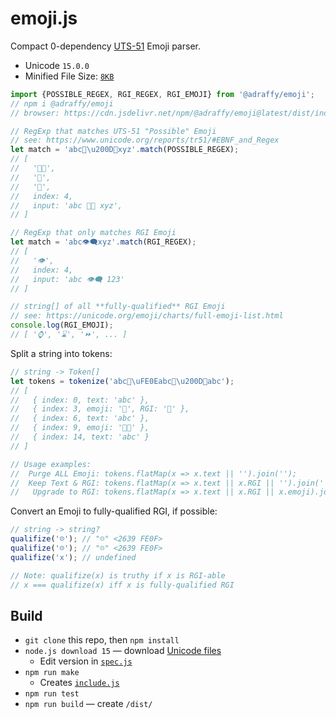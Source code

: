# emoji.js

Compact 0-dependency [UTS-51](https://www.unicode.org/reports/tr51/) Emoji parser.

* Unicode `15.0.0`
* Minified File Size: [`8KB`](./dist/index.min.js)

```Javascript
import {POSSIBLE_REGEX, RGI_REGEX, RGI_EMOJI} from '@adraffy/emoji';
// npm i @adraffy/emoji
// browser: https://cdn.jsdelivr.net/npm/@adraffy/emoji@latest/dist/index.min.js

// RegExp that matches UTS-51 "Possible" Emoji
// see: https://www.unicode.org/reports/tr51/#EBNF_and_Regex
let match = 'abc💩\u200D💩xyz'.match(POSSIBLE_REGEX);
// [
//   '💩‍💩',
//   '💩',
//   '💩',
//   index: 4,
//   input: 'abc 💩‍💩 xyz',
// ]

// RegExp that only matches RGI Emoji
let match = 'abc👁️‍🗨️xyz'.match(RGI_REGEX);
// [
//   '👁️', 
//   index: 4, 
//   input: 'abc 👁️‍🗨️ 123'
// ]

// string[] of all **fully-qualified** RGI Emoji
// see: https://unicode.org/emoji/charts/full-emoji-list.html
console.log(RGI_EMOJI); 
// [ '⌚', '⌛', '⏩', ... ]
```

Split a string into tokens:
```Javascript
// string -> Token[]
let tokens = tokenize('abc💩\uFE0Eabc💩\u200D💩abc');
// [
//   { index: 0, text: 'abc' },
//   { index: 3, emoji: '💩︎', RGI: '💩' },
//   { index: 6, text: 'abc' },
//   { index: 9, emoji: '💩‍💩' },
//   { index: 14, text: 'abc' }
// ]

// Usage examples:
//  Purge ALL Emoji: tokens.flatMap(x => x.text || '').join('');
//  Keep Text & RGI: tokens.flatMap(x => x.text || x.RGI || '').join('');
//   Upgrade to RGI: tokens.flatMap(x => x.text || x.RGI || x.emoji).join('');
```

Convert an Emoji to fully-qualified RGI, if possible:
```Javascript
// string -> string?
qualifize('☹️'); // "☹️" <2639 FE0F>
qualifize('☹'); // "☹️" <2639 FE0F>
qualifize('x'); // undefined

// Note: qualifize(x) is truthy if x is RGI-able
// x === qualifize(x) iff x is fully-qualified RGI
```

## Build

* `git clone` this repo, then `npm install` 
* `node.js download 15` — download [Unicode files](./src/15.0.0/)
	* Edit version in [`spec.js`](./src/spec.js)
* `npm run make`
	* Creates [`include.js`](./src/include.js)
* `npm run test`
* `npm run build` — create `/dist/`
